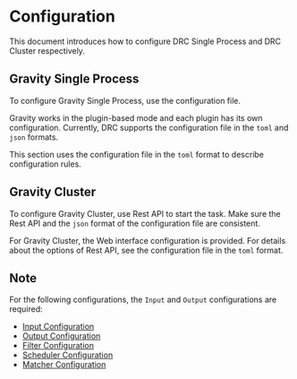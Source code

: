 # Configuration

This document introduces how to configure DRC Single Process and DRC Cluster respectively.

## Gravity Single Process

To configure Gravity Single Process, use the configuration file.

Gravity works in the plugin-based mode and each plugin has its own configuration. Currently, DRC supports the configuration file in the `toml` and `json` formats.

This section uses the configuration file in the `toml` format to describe configuration rules.

## Gravity Cluster

To configure Gravity Cluster, use Rest API to start the task. Make sure the Rest API and the `json` format of the configuration file are consistent.

For Gravity Cluster, the Web interface configuration is provided. For details about the options of Rest API, see the configuration file in the `toml` format.

## Note

For the following configurations, the `Input` and `Output` configurations are required:

- [Input Configuration](03-inputs-en.md)
- [Output Configuration](04-outputs-en.md)
- [Filter Configuration](05-filters-en.md)
- [Scheduler Configuration](06-scheduler-en.md)
- [Matcher Configuration](07-matcher-en.md)